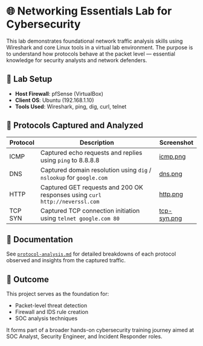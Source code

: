 # 🌐 Networking Essentials Lab for Cybersecurity

This lab demonstrates foundational network traffic analysis skills using Wireshark and core Linux tools in a virtual lab environment. The purpose is to understand how protocols behave at the packet level — essential knowledge for security analysts and network defenders.

## 🔧 Lab Setup
- **Host Firewall**: pfSense (VirtualBox)
- **Client OS**: Ubuntu (192.168.1.10)
- **Tools Used**: Wireshark, ping, dig, curl, telnet

## 📡 Protocols Captured and Analyzed

| Protocol | Description | Screenshot |
|----------|-------------|------------|
| ICMP     | Captured echo requests and replies using `ping` to 8.8.8.8 | [icmp.png](screenshots/icmp.png) |
| DNS      | Captured domain resolution using `dig` / `nslookup` for `google.com` | [dns.png](screenshots/dns.png) |
| HTTP     | Captured GET requests and 200 OK responses using `curl http://neverssl.com` | [http.png](screenshots/http.png) |
| TCP SYN  | Captured TCP connection initiation using `telnet google.com 80` | [tcp-syn.png](screenshots/tcp-syn.png) |

## 📝 Documentation

See [`protocol-analysis.md`](protocol-analysis.md) for detailed breakdowns of each protocol observed and insights from the captured traffic.

## 🎯 Outcome

This project serves as the foundation for:
- Packet-level threat detection
- Firewall and IDS rule creation
- SOC analysis techniques

It forms part of a broader hands-on cybersecurity training journey aimed at SOC Analyst, Security Engineer, and Incident Responder roles.
